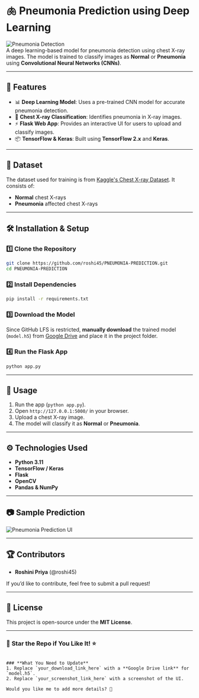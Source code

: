 # 🫁 Pneumonia Prediction using Deep Learning  

![Pneumonia Detection](https://img.shields.io/badge/Pneumonia-Prediction-blue.svg)  
A deep learning-based model for pneumonia detection using chest X-ray images. The model is trained to classify images as **Normal** or **Pneumonia** using **Convolutional Neural Networks (CNNs)**.  

---

## 🚀 Features  
- 📊 **Deep Learning Model**: Uses a pre-trained CNN model for accurate pneumonia detection.  
- 📸 **Chest X-ray Classification**: Identifies pneumonia in X-ray images.  
- ⚡ **Flask Web App**: Provides an interactive UI for users to upload and classify images.  
- 📦 **TensorFlow & Keras**: Built using **TensorFlow 2.x** and **Keras**.  

---

## 📂 Dataset  
The dataset used for training is from [Kaggle's Chest X-ray Dataset](https://www.kaggle.com/datasets/paultimothymooney/chest-xray-pneumonia). It consists of:  
- **Normal** chest X-rays  
- **Pneumonia** affected chest X-rays  

---

## 🛠 Installation & Setup  
### 1️⃣ Clone the Repository  
```bash
git clone https://github.com/roshi45/PNEUMONIA-PREDICTION.git
cd PNEUMONIA-PREDICTION
```

### 2️⃣ Install Dependencies  
```bash
pip install -r requirements.txt
```

### 3️⃣ Download the Model  
Since GitHub LFS is restricted, **manually download** the trained model (`model.h5`) from [Google Drive](your_download_link_here) and place it in the project folder.  

### 4️⃣ Run the Flask App  
```bash
python app.py
```

---

## 📌 Usage  
1. Run the app (`python app.py`).  
2. Open `http://127.0.0.1:5000/` in your browser.  
3. Upload a chest X-ray image.  
4. The model will classify it as **Normal** or **Pneumonia**.  

---

## ⚙ Technologies Used  
- **Python 3.11**  
- **TensorFlow / Keras**  
- **Flask**  
- **OpenCV**  
- **Pandas & NumPy**  

---

## 📷 Sample Prediction  
![Pneumonia Prediction UI](your_screenshot_link_here)  

---

## 🏆 Contributors  
- **Roshini Priya** (@roshi45)  

If you’d like to contribute, feel free to submit a pull request!  

---

## 📝 License  
This project is open-source under the **MIT License**.  

---

### 🌟 **Star the Repo if You Like It!** ⭐  
```

### **What You Need to Update**  
1. Replace `your_download_link_here` with a **Google Drive link** for `model.h5`.  
2. Replace `your_screenshot_link_here` with a screenshot of the UI.  

Would you like me to add more details? 🚀
